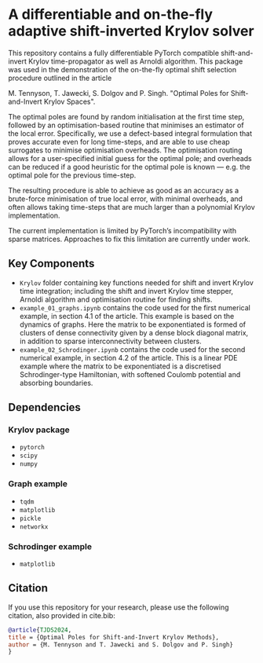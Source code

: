 # A differentiable and on-the-fly adaptive shift-inverted Krylov solver

This repository contains a fully differentiable PyTorch compatible shift-and-invert Krylov time-propagator as well as Arnoldi algorithm. This package was used in the demonstration of the on-the-fly optimal shift selection procedure outlined in the article

M. Tennyson, T. Jawecki, S. Dolgov and P. Singh. "Optimal Poles for Shift-and-Invert Krylov Spaces".

The optimal poles are found by random initialisation at the first time step, followed by an optimisation-based routine that minimises an estimator of the local error. Specifically, we use a defect-based integral formulation that proves accurate even for long time-steps, and are able to use cheap surrogates to minimise optimisation overheads. The optimisation routing allows for a user-specified initial guess for the optimal pole; and overheads can be reduced if a good heuristic for the optimal pole is known — e.g. the optimal pole for the previous time-step.

The resulting procedure is able to achieve as good as an accuracy as a brute-force minimisation of true local error, with minimal overheads, and often allows taking time-steps that are much larger than a polynomial Krylov implementation. 

The current implementation is limited by PyTorch’s incompatibility with sparse matrices. Approaches to fix this limitation are currently under work. 

## Key Components

- `Krylov` folder containing key functions needed for shift and invert Krylov time integration; including the shift and invert Krylov time stepper, Arnoldi algorithm and optimisation routine for finding shifts.
- `example_01_graphs.ipynb` contains the code used for the first numerical example, in section 4.1 of the article. This example is based on the dynamics of graphs. Here the matrix to be exponentiated is formed of clusters of dense connectivity given by a dense block diagonal matrix, in addition to sparse interconnectivity between clusters.
- `example_02_Schrodinger.ipynb` contains the code used for the second numerical example, in section 4.2 of the article. This is a linear PDE example where the matrix to be exponentiated is a discretised Schrodinger-type Hamiltonian, with softened Coulomb potential and absorbing boundaries.

## Dependencies

### Krylov package

- `pytorch`
- `scipy`
- `numpy`

### Graph example

- `tqdm`
- `matplotlib`
- `pickle`
- `networkx`

### Schrodinger example

- `matplotlib`

## Citation

If you use this repository for your research, please use the following citation, also provided in cite.bib:

```bibtex
@article{TJDS2024,
title = {Optimal Poles for Shift-and-Invert Krylov Methods},
author = {M. Tennyson and T. Jawecki and S. Dolgov and P. Singh}
}
```
